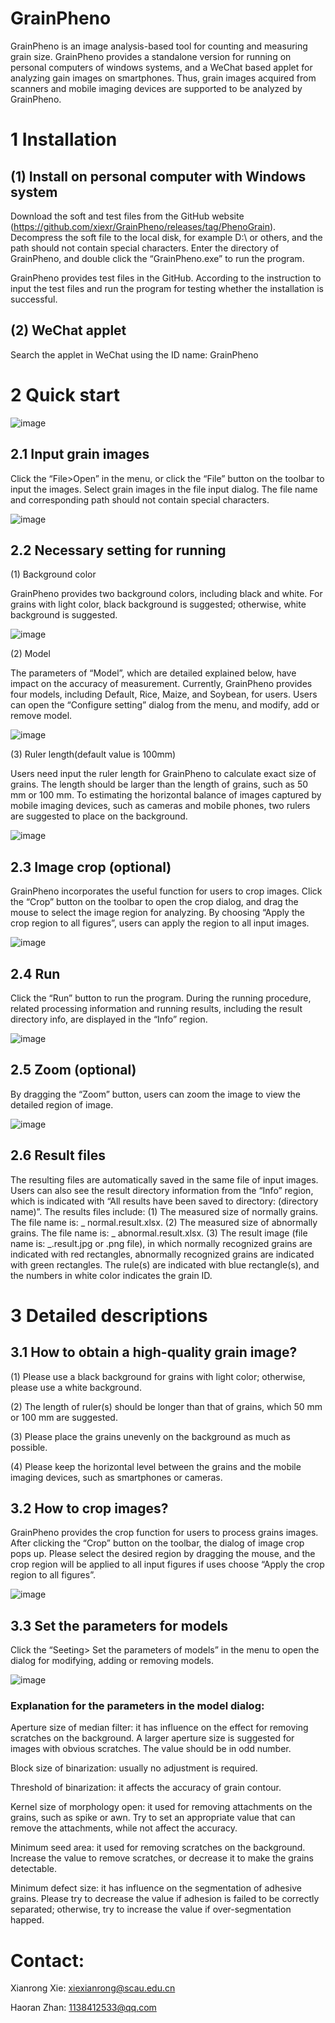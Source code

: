 # GrainPheno
GrainPheno is an image analysis-based tool for counting and measuring grain size. GrainPheno provides a standalone version for running on personal computers of windows systems, and a WeChat based applet for analyzing gain images on smartphones. Thus, grain images acquired from scanners and mobile imaging devices are supported to be analyzed by GrainPheno. 

# 1 Installation
## (1) Install on personal computer with Windows system
Download the soft and test files from the GitHub website (https://github.com/xiexr/GrainPheno/releases/tag/PhenoGrain). Decompress the soft file to the local disk, for example D:\ or others, and the path should not contain special characters. Enter the directory of GrainPheno, and double click the “GrainPheno.exe” to run the program. 

GrainPheno provides test files in the GitHub. According to the instruction to input the test files and run the program for testing whether the installation is successful.
## (2) WeChat applet
Search the applet in WeChat using the ID name: GrainPheno

# 2 Quick start
 ![image](https://user-images.githubusercontent.com/25548784/198819818-e9868565-1308-452b-a2ea-165b33cc32d7.png)

## 2.1 Input grain images
Click the “File>Open” in the menu, or click the “File” button on the toolbar to input the images. Select grain images in the file input dialog. The file name and corresponding path should not contain special characters. 

 ![image](https://user-images.githubusercontent.com/25548784/198819850-0cb1d84b-1f77-49ce-880e-2bf59348a44f.png)

## 2.2 Necessary setting for running
(1) Background color

GrainPheno provides two background colors, including black and white. For grains with light color, black background is suggested; otherwise, white background is suggested. 

 ![image](https://user-images.githubusercontent.com/25548784/198819852-5e21b90f-f4fa-4a33-9cd9-450505c363c0.png)

(2) Model

The parameters of “Model”, which are detailed explained below, have impact on the accuracy of measurement. Currently, GrainPheno provides four models, including Default, Rice, Maize, and Soybean, for users. Users can open the “Configure setting” dialog from the menu, and modify, add or remove model.

 ![image](https://user-images.githubusercontent.com/25548784/198819855-4e836a1c-a9bb-4035-8808-7edde1da7483.png)

(3) Ruler length(default value is 100mm)

Users need input the ruler length for GrainPheno to calculate exact size of grains. The length should be larger than the length of grains, such as 50 mm or 100 mm. To estimating the horizontal balance of images captured by mobile imaging devices, such as cameras and mobile phones, two rulers are suggested to place on the background.
 
 ![image](https://user-images.githubusercontent.com/25548784/198819864-b2cd6cbb-8f1e-4b4f-a87e-9409dfd94cdf.png)

## 2.3 Image crop (optional)
GrainPheno incorporates the useful function for users to crop images. Click the “Crop” button on the toolbar to open the crop dialog, and drag the mouse to select the image region for analyzing. By choosing “Apply the crop region to all figures”, users can apply the region to all input images. 

![image](https://user-images.githubusercontent.com/25548784/198819871-088bb87b-773c-4232-8fa1-64515dd5a4ed.png)
 
## 2.4 Run
Click the “Run” button to run the program. During the running procedure, related processing information and running results, including the result directory info, are displayed in the “Info” region.
 
 ![image](https://user-images.githubusercontent.com/25548784/198819881-48d20d60-8dd9-4cb7-a82a-9c578de8c74e.png)
 
## 2.5 Zoom (optional)
By dragging the “Zoom” button, users can zoom the image to view the detailed region of image.
 
 ![image](https://user-images.githubusercontent.com/25548784/198819915-c8e83fb8-0dd3-4c73-b9b3-4498a7b6063a.png)

## 2.6 Result files
The resulting files are automatically saved in the same file of input images. Users can also see the result directory information from the “Info” region, which is indicated with “All results have been saved to directory: (directory name)”. 
The results files include:
(1) The measured size of normally grains. The file name is: <image name>_ normal.result.xlsx.
(2) The measured size of abnormally grains. The file name is: <image name>_ abnormal.result.xlsx.
(3) The result image (file name is: <image name>_.result.jpg or .png file), in which normally recognized grains are indicated with red rectangles, abnormally recognized grains are indicated with green rectangles. The rule(s) are indicated with blue rectangle(s), and the numbers in white color indicates the grain ID.
 
# 3 Detailed descriptions
## 3.1 How to obtain a high-quality grain image?
 
(1) Please use a black background for grains with light color; otherwise, please use a white background.
 
(2) The length of ruler(s) should be longer than that of grains, which 50 mm or 100 mm are suggested. 
 
(3) Please place the grains unevenly on the background as much as possible.
 
(4) Please keep the horizontal level between the grains and the mobile imaging devices, such as smartphones or cameras. 
 
## 3.2 How to crop images?
GrainPheno provides the crop function for users to process grains images. After clicking the “Crop” button on the toolbar, the dialog of image crop pops up. Please select the desired region by dragging the mouse, and the crop region will be applied to all input figures if uses choose “Apply the crop region to all figures”.
 
 ![image](https://user-images.githubusercontent.com/25548784/198819933-95baec85-9a2a-492b-b5e1-0fd41f932cbc.png)
 
## 3.3 Set the parameters for models
Click the “Seeting> Set the parameters of models” in the menu to open the dialog for modifying, adding or removing models. 

 ![image](https://user-images.githubusercontent.com/25548784/198819938-ca7e1030-4e94-4e7f-94de-5ffb277e179e.png)
 
### Explanation for the parameters in the model dialog:
Aperture size of median filter: it has influence on the effect for removing scratches on the background. A larger aperture size is suggested for images with obvious scratches. The value should be in odd number.
 
Block size of binarization: usually no adjustment is required.
 
Threshold of binarization: it affects the accuracy of grain contour.
 
Kernel size of morphology open: it used for removing attachments on the grains, such as spike or awn. Try to set an appropriate value that can remove the attachments, while not affect the accuracy.
 
Minimum seed area: it used for removing scratches on the background. Increase the value to remove scratches, or decrease it to make the grains detectable.
 
Minimum defect size: it has influence on the segmentation of adhesive grains. Please try to decrease the value if adhesion is failed to be correctly separated; otherwise, try to increase the value if over-segmentation happed. 

# Contact:
Xianrong Xie: xiexianrong@scau.edu.cn
 
Haoran Zhan: 1138412533@qq.com 
